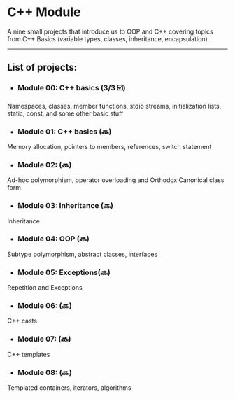 # C++ Module

A nine small projects that introduce us to OOP and C++ covering topics from С++ Basics (variable types, classes, inheritance, encapsulation).

---
## List of projects:
* ### Module 00: C++ basics (3/3 ☑️)
Namespaces, classes, member functions, stdio streams, initialization lists, static, const, and some other basic stuff
* ### Module 01: C++ basics (🔜)
Memory allocation, pointers to members, references, switch statement
* ### Module 02:  (🔜)
Ad-hoc polymorphism, operator overloading and Orthodox Canonical class form
* ### Module 03: Inheritance (🔜)
Inheritance
* ### Module 04: OOP (🔜)
Subtype polymorphism, abstract classes, interfaces
* ### Module 05: Exceptions(🔜)
Repetition and Exceptions
* ### Module 06:  (🔜)
C++ casts
* ### Module 07:  (🔜)
C++ templates
* ### Module 08: (🔜)
Templated containers, iterators, algorithms
